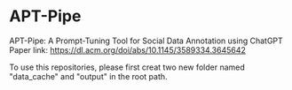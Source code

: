 # APT-Pipe
APT-Pipe: A Prompt-Tuning Tool for Social Data Annotation using ChatGPT
Paper link: https://dl.acm.org/doi/abs/10.1145/3589334.3645642

To use this repositories, please first creat two new folder named "data_cache" and "output" in the root path.
